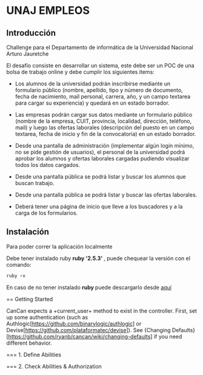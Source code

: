 # UNAJ EMPLEOS


## Introducción

Challenge para el Departamento de informática de la Universidad Nacional Arturo Jauretche

El desafío consiste en desarrollar un sistema, este debe ser un POC de una bolsa de trabajo online y debe cumplir los siguientes items:

  * Los alumnos de la universidad podrán inscribirse mediante un formulario público (nombre, apellido, tipo y número de documento, fecha de nacimiento, mail personal, carrera, año, y un campo textarea para cargar su experiencia) y quedará en un estado borrador.

  * Las empresas podrán cargar sus datos mediante un formulario público (nombre de la empresa, CUIT, provincia, localidad, dirección, teléfono, mail) y luego las ofertas laborales (descripción del puesto en un campo textarea, fecha de inicio y fin de la convocatoria) en un estado borrador.

  * Desde una pantalla de administración (implementar algún login mínimo, no se pide gestión de usuarios), el personal de la universidad podrá aprobar los alumnos y ofertas laborales cargadas pudiendo visualizar todos los datos cargados.

  * Desde una pantalla pública se podrá listar y buscar los alumnos que buscan trabajo.

  * Desde una pantalla pública se podrá listar y buscar las ofertas laborales.

  * Deberá tener una página de inicio que lleve a los buscadores y a la carga de los formularios.


## Instalación
Para poder correr la aplicación localmente

Debe tener instalado ruby <b> ruby '2.5.3' </b>, puede chequear la versión con el comando:

  ```ruby
  ruby -v
  ```

En caso de no tener instalado <b> ruby </b> puede descargarlo desde [aquí](https://www.ruby-lang.org/en/news/2018/10/18/ruby-2-5-3-released)




== Getting Started

CanCan expects a +current_user+ method to exist in the controller. First, set up some authentication (such as Authlogic[https://github.com/binarylogic/authlogic] or Devise[https://github.com/plataformatec/devise]). See {Changing Defaults}[https://github.com/ryanb/cancan/wiki/changing-defaults] if you need different behavior.


=== 1. Define Abilities




=== 2. Check Abilities & Authorization
